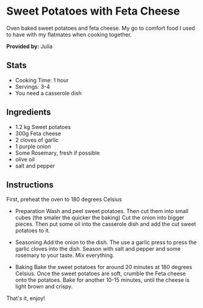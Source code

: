 # Sweet Potatoes with Feta Cheese

Oven baked sweet potatoes and feta cheese. 
My go to comfort food I used to have with my flatmates when cooking together.


**Provided by:** Julia

## Stats
- Cooking Time: 1 hour
- Servings: 3-4
- You need a casserole dish

## Ingredients
- 1.2 kg Sweet potatoes 
- 300g Feta cheese
- 2 cloves of garlic
- 1 purple onion
- Some Rosemary, fresh if possible
- olive oil 
- salt and pepper 

## Instructions
First, preheat the oven to 180 degrees Celsius

- Preparation 
Wash and peel sweet potatoes. Then cut them into small cubes (the smaler the quicker the baking)
Cut the onion into bigger pieces.
Then put some oil into the casserole dish and add the cut sweet potatoes to it. 

- Seasoning
Add the onion to the dish. The use a garlic press to press the garlic cloves into the dish. Season with salt and pepper and some rosemary to your taste.
Mix everything.

- Baking
Bake the sweet potatoes for around 20 minutes at 180 degrees Celsius. Once the sweet potatoes are soft, crumble the Feta cheese onto the potatoes. 
Bake for another 10-15 minutes, until the cheese is light brown and crispy.

That's it, enjoy!